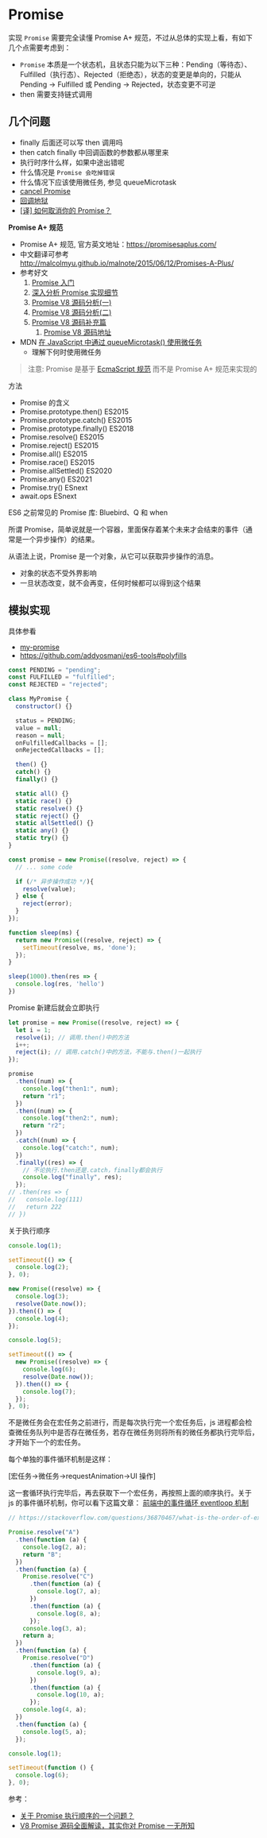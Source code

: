 # Promise

实现 `Promise` 需要完全读懂 Promise A+ 规范，不过从总体的实现上看，有如下几个点需要考虑到：

- `Promise` 本质是一个状态机，且状态只能为以下三种：Pending（等待态）、Fulfilled（执行态）、Rejected（拒绝态），状态的变更是单向的，只能从 Pending -> Fulfilled 或 Pending -> Rejected，状态变更不可逆
- then 需要支持链式调用

## 几个问题

- finally 后面还可以写 then 调用吗
- then catch finally 中回调函数的参数都从哪里来
- 执行时序什么样，如果中途出错呢
- 什么情况是 `Promise 会吃掉错误`
- 什么情况下应该使用微任务, 参见 queueMicrotask
- [cancel Promise](https://stackoverflow.com/questions/30233302/promise-is-it-possible-to-force-cancel-a-promise)
- [回调地狱](http://callbackhell.com/)
- [[译] 如何取消你的 Promise？](https://juejin.cn/post/6844903533393772557)

**Promise A+ 规范**

- Promise A+ 规范, 官方英文地址：https://promisesaplus.com/
- 中文翻译可参考 http://malcolmyu.github.io/malnote/2015/06/12/Promises-A-Plus/
- 参考好文
  1. [Promise 入门](https://es6.ruanyifeng.com/#docs/promise)
  2. [深入分析 Promise 实现细节](https://juejin.cn/post/6945319439772434469)
  3. [Promise V8 源码分析(一)](https://zhuanlan.zhihu.com/p/264944183)
  4. [Promise V8 源码分析(二)](https://zhuanlan.zhihu.com/p/329201628)
  5. [Promise V8 源码补充篇](https://juejin.cn/post/6953452438300917790)
     1. [Promise V8 源码地址](https://chromium.googlesource.com/v8/v8.git/+/refs/heads/9.0-lkgr/src/builtins/promise-then.tq)
- MDN [在 JavaScript 中通过 queueMicrotask() 使用微任务](https://developer.mozilla.org/zh-CN/docs/Web/API/HTML_DOM_API/Microtask_guide)
  - 理解下何时使用微任务

> 注意: Promise 是基于 [EcmaScript 规范](https://262.ecma-international.org/#sec-promise-objects) 而不是 Promise A+ 规范来实现的

方法

- Promise 的含义
- Promise.prototype.then() ES2015
- Promise.prototype.catch() ES2015
- Promise.prototype.finally() ES2018
- Promise.resolve() ES2015
- Promise.reject() ES2015
- Promise.all() ES2015
- Promise.race() ES2015
- Promise.allSettled() ES2020
- Promise.any() ES2021
- Promise.try() ESnext
- await.ops ESnext

ES6 之前常见的 Promise 库: Bluebird、Q 和 when

所谓 Promise，简单说就是一个容器，里面保存着某个未来才会结束的事件（通常是一个异步操作）的结果。

从语法上说，Promise 是一个对象，从它可以获取异步操作的消息。

- 对象的状态不受外界影响
- 一旦状态改变，就不会再变，任何时候都可以得到这个结果

## 模拟实现

具体参看

- [my-promise](https://github.com/cloudyan/diy-x/tree/dev/my-promise)
- https://github.com/addyosmani/es6-tools#polyfills

```js
const PENDING = "pending";
const FULFILLED = "fulfilled";
const REJECTED = "rejected";

class MyPromise {
  constructor() {}

  status = PENDING;
  value = null;
  reason = null;
  onFulfilledCallbacks = [];
  onRejectedCallbacks = [];

  then() {}
  catch() {}
  finally() {}

  static all() {}
  static race() {}
  static resolve() {}
  static reject() {}
  static allSettled() {}
  static any() {}
  static try() {}
}
```

```js
const promise = new Promise((resolve, reject) => {
  // ... some code

  if (/* 异步操作成功 */){
    resolve(value);
  } else {
    reject(error);
  }
});

function sleep(ms) {
  return new Promise((resolve, reject) => {
    setTimeout(resolve, ms, 'done');
  });
}

sleep(1000).then(res => {
  console.log(res, 'hello')
})
```

Promise 新建后就会立即执行

```js
let promise = new Promise((resolve, reject) => {
  let i = 1;
  resolve(i); // 调用.then()中的方法
  i++;
  reject(i); // 调用.catch()中的方法，不能与.then()一起执行
});

promise
  .then((num) => {
    console.log("then1:", num);
    return "r1";
  })
  .then((num) => {
    console.log("then2:", num);
    return "r2";
  })
  .catch((num) => {
    console.log("catch:", num);
  })
  .finally((res) => {
    // 不论执行.then还是.catch，finally都会执行
    console.log("finally", res);
  });
// .then(res => {
//   console.log(111)
//   return 222
// })
```

关于执行顺序

```js
console.log(1);

setTimeout(() => {
  console.log(2);
}, 0);

new Promise((resolve) => {
  console.log(3);
  resolve(Date.now());
}).then(() => {
  console.log(4);
});

console.log(5);

setTimeout(() => {
  new Promise((resolve) => {
    console.log(6);
    resolve(Date.now());
  }).then(() => {
    console.log(7);
  });
}, 0);
```

不是微任务会在宏任务之前进行，而是每次执行完一个宏任务后，js 进程都会检查微任务队列中是否存在微任务，若存在微任务则将所有的微任务都执行完毕后，才开始下一个的宏任务。

每个单独的事件循环机制是这样：

[宏任务->微任务->requestAnimation->UI 操作]

这一套循环执行完毕后，再去获取下一个宏任务，再按照上面的顺序执行。关于 js 的事件循环机制，你可以看下这篇文章： [前端中的事件循环 eventloop 机制](https://www.xiabingbao.com/post/javascript/js-eventloop.html)

```js
// https://stackoverflow.com/questions/36870467/what-is-the-order-of-execution-in-javascript-promises

Promise.resolve("A")
  .then(function (a) {
    console.log(2, a);
    return "B";
  })
  .then(function (a) {
    Promise.resolve("C")
      .then(function (a) {
        console.log(7, a);
      })
      .then(function (a) {
        console.log(8, a);
      });
    console.log(3, a);
    return a;
  })
  .then(function (a) {
    Promise.resolve("D")
      .then(function (a) {
        console.log(9, a);
      })
      .then(function (a) {
        console.log(10, a);
      });
    console.log(4, a);
  })
  .then(function (a) {
    console.log(5, a);
  });

console.log(1);

setTimeout(function () {
  console.log(6);
}, 0);
```

参考：

- [关于 Promise 执行顺序的一个问题？](https://www.zhihu.com/question/36273908?sort=created)
- [V8 Promise 源码全面解读，其实你对 Promise 一无所知](https://mp.weixin.qq.com/s/pdzvF6aWp-tenqhXmQ8Wcg)
